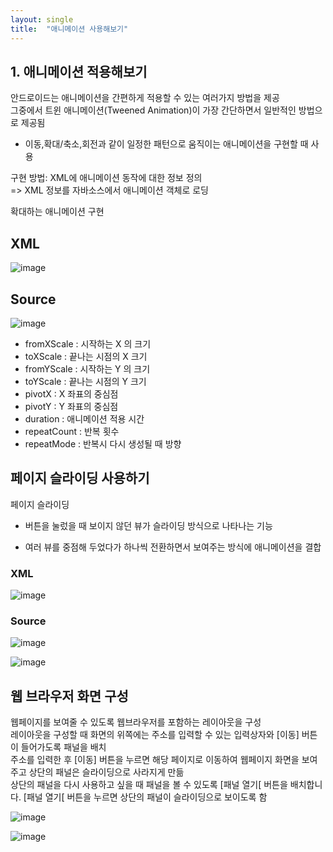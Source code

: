 ```yaml
---
layout: single
title:  "애니메이션 사용해보기"
---
```


## 1. 애니메이션 적용해보기   
안드로이드는 애니메이션을 간편하게 적용할 수 있는 여러가지 방법을 제공    
그중에서 트윈 애니메이션(Tweened Animation)이 가장 간단하면서 일반적인 방법으로 제공됨   
+ 이동,확대/축소,회전과 같이 일정한 패턴으로 움직이는 애니메이션을 구현할 때 사용   

구현 방법: XML에 애니메이션 동작에 대한 정보 정의   
=> XML 정보를 자바소스에서 애니메이션 객체로 로딩   

확대하는 애니메이션 구현

## XML

![image](https://user-images.githubusercontent.com/73388615/144773258-1e9e781e-c1fd-4f82-9c0a-fd4b37d1a3eb.png)

## Source

![image](https://user-images.githubusercontent.com/73388615/144774428-f5526a97-d95f-4998-9396-ea6acb303dfa.png)


+ fromXScale : 시작하는 X 의 크기     
+ toXScale : 끝나는 시점의 X 크기
+ fromYScale : 시작하는 Y 의 크기
+ toYScale : 끝나는 시점의 Y 크기
+ pivotX : X 좌표의 중심점
+ pivotY : Y 좌표의 중심점
+ duration : 애니메이션 적용 시간
+ repeatCount : 반복 횟수
+ repeatMode : 반복시 다시 생성될 때 방향


## 페이지 슬라이딩 사용하기

페이지 슬라이딩 

+ 버튼을 눌렀을 때 보이지 않던 뷰가 슬라이딩 방식으로 나타나는 기능

+ 여러 뷰를 중점해 두었다가 하나씩 전환하면서 보여주는 방식에 애니메이션을 결합


### XML

![image](https://user-images.githubusercontent.com/73388615/144773502-3021e568-a338-47cc-a945-cf75de196065.png)


### Source


![image](https://user-images.githubusercontent.com/73388615/144773543-9b0d227d-53a7-4387-8d76-89e5d8fc4f51.png)


![image](https://user-images.githubusercontent.com/73388615/144773567-6ffd9e43-d646-4f78-8c95-736d2ade0c39.png)





## 웹 브라우저 화면 구성

웹페이지를 보여줄 수 있도록 웹브라우저를 포함하는 레이아웃을 구성   
레이아웃을 구성할 때 화면의 위쪽에는 주소를 입력할 수 있는 입력상자와 [이동] 버튼이 들어가도록 패널을 배치   
주소를 입력한 후 [이동] 버튼을 누르면 해당 페이지로 이동하여 웹페이지 화면을 보여주고 상단의 패널은 슬라이딩으로 사라지게 만듦   
상단의 패널을 다시 사용하고 싶을 때 패널을 볼 수 있도록 [패널 열기[ 버튼을 배치합니다. [패널 열기[ 버튼을 누르면 상단의 패널이 슬라이딩으로 보이도록 함   




![image](https://user-images.githubusercontent.com/73388615/144774578-ceb1be87-91cf-4b5f-b223-d11ed26d733a.png)



![image](https://user-images.githubusercontent.com/73388615/144774640-b65982bb-2015-4bfb-b977-18e7f6f71fde.png)

